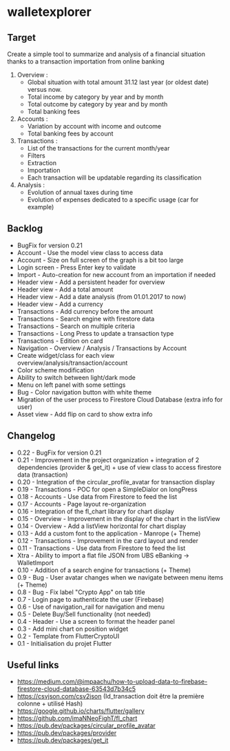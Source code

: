 # walletexplorer

## Target
Create a simple tool to summarize and analysis of a financial situation thanks to a transaction importation from online banking
1. Overview : 
    * Global situation with total amount 31.12 last year (or oldest date) versus now.
    * Total income by category by year and by month
    * Total outcome by category by year and by month
    * Total banking fees
2. Accounts :
    * Variation by account with income and outcome
    * Total banking fees by account
3. Transactions :
    * List of the transactions for the current month/year
    * Filters
    * Extraction
    * Importation
    * Each transaction will be updatable regarding its classification
4. Analysis :
    * Evolution of annual taxes during time
    * Evolution of expenses dedicated to a specific usage (car for example)

## Backlog
* BugFix for version 0.21
* Account - Use the model view class to access data
* Account - Size on full screen of the graph is a bit too large
* Login screen - Press Enter key to validate
* Import - Auto-creation for new account from an importation if needed
* Header view - Add a persistent header for overview
* Header view - Add a total amount
* Header view - Add a date analysis (from 01.01.2017 to now)
* Header view - Add a currency
* Transactions - Add currency before the amount
* Transactions - Search engine with firestore data
* Transactions - Search on multiple criteria
* Transactions - Long Press to update a transaction type
* Transactions - Edition on card
* Navigation - Overview / Analysis / Transactions by Account
* Create widget/class for each view overview/analysis/transaction/account 
* Color scheme modification
* Ability to switch between light/dark mode
* Menu on left panel with some settings
* Bug - Color navigation button with white theme
* Migration of the user process to Firestore Cloud Database (extra info for user)
* Asset view - Add flip on card to show extra info

## Changelog
* 0.22 - BugFix for version 0.21
* 0.21 - Improvement in the project organization + integration of 2 dependencies (provider & get_it) + use of view class to access firestore data (transaction)
* 0.20 - Integration of the circular_profile_avatar for transaction display
* 0.19 - Transactions - POC for open a SimpleDialor on longPress
* 0.18 - Accounts - Use data from Firestore to feed the list
* 0.17 - Accounts - Page layout re-organization
* 0.16 - Integration of the fl_chart library for chart display
* 0.15 - Overview - Improvement in the display of the chart in the listView
* 0.14 - Overview - Add a listView horizontal for chart display
* 0.13 - Add a custom font to the application - Manrope (+ Theme)
* 0.12 - Transactions - Improvement in the card layout and render
* 0.11 - Transactions - Use data from Firestore to feed the list
* Xtra - Ability to import a flat file JSON from UBS eBanking -> WalletImport
* 0.10 - Addition of a search engine for transactions (+ Theme)
* 0.9 - Bug - User avatar changes when we navigate between menu items (+ Theme)
* 0.8 - Bug - Fix label "Crypto App" on tab title
* 0.7 - Login page to authenticate the user (Firebase)
* 0.6 - Use of navigation_rail for navigation and menu
* 0.5 - Delete Buy/Sell functionality (not needed)
* 0.4 - Header - Use a screen to format the header panel
* 0.3 - Add mini chart on position widget
* 0.2 - Template from FlutterCryptoUI
* 0.1 - Initialisation du projet Flutter

## Useful links
* https://medium.com/@impaachu/how-to-upload-data-to-firebase-firestore-cloud-database-63543d7b34c5
* https://csvjson.com/csv2json (Id_transaction doit être la première colonne + utilisé Hash)
* https://google.github.io/charts/flutter/gallery
* https://github.com/imaNNeoFighT/fl_chart
* https://pub.dev/packages/circular_profile_avatar
* https://pub.dev/packages/provider
* https://pub.dev/packages/get_it

